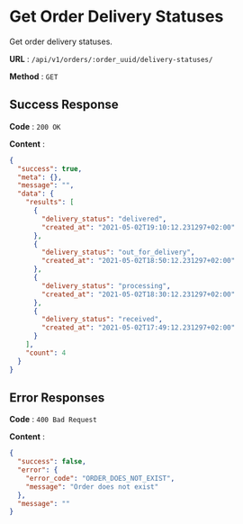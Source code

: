 # Get Order Delivery Statuses

Get order delivery statuses.

**URL** : `/api/v1/orders/:order_uuid/delivery-statuses/`

**Method** : `GET`

## Success Response

**Code** : `200 OK`

**Content** :

```json
{
  "success": true,
  "meta": {},
  "message": "",
  "data": {
    "results": [
      {
        "delivery_status": "delivered",
        "created_at": "2021-05-02T19:10:12.231297+02:00"
      },
      {
        "delivery_status": "out_for_delivery",
        "created_at": "2021-05-02T18:50:12.231297+02:00"
      },
      {
        "delivery_status": "processing",
        "created_at": "2021-05-02T18:30:12.231297+02:00"
      },
      {
        "delivery_status": "received",
        "created_at": "2021-05-02T17:49:12.231297+02:00"
      }
    ],
    "count": 4
  }
}
```

## Error Responses

**Code** : `400 Bad Request`

**Content** :
```json
{
  "success": false,
  "error": {
    "error_code": "ORDER_DOES_NOT_EXIST",
    "message": "Order does not exist"
  },
  "message": ""
}
```
